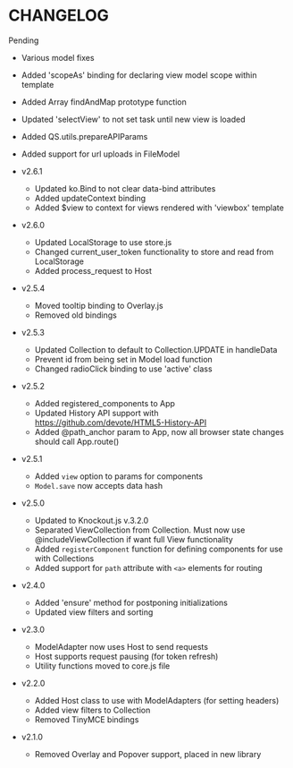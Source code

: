 # CHANGELOG

Pending
- Various model fixes
- Added 'scopeAs' binding for declaring view model scope within template
- Added Array findAndMap prototype function
- Updated 'selectView' to not set task until new view is loaded
- Added QS.utils.prepareAPIParams
- Added support for url uploads in FileModel


- v2.6.1
	- Updated ko.Bind to not clear data-bind attributes
	- Added updateContext binding
	- Added $view to context for views rendered with 'viewbox' template

- v2.6.0
	- Updated LocalStorage to use store.js
	- Changed current_user_token functionality to store and read from LocalStorage
	- Added process_request to Host

- v2.5.4
	- Moved tooltip binding to Overlay.js
	- Removed old bindings

- v2.5.3
	- Updated Collection to default to Collection.UPDATE in handleData
	- Prevent id from being set in Model load function
	- Changed radioClick binding to use 'active' class

- v2.5.2
	- Added registered_components to App
	- Updated History API support with https://github.com/devote/HTML5-History-API
	- Added @path_anchor param to App, now all browser state changes should call App.route()

- v2.5.1
	- Added `view` option to params for components
	- `Model.save` now accepts data hash

- v2.5.0
	- Updated to Knockout.js v.3.2.0
	- Separated ViewCollection from Collection. Must now use @includeViewCollection if want full View functionality
	- Added `registerComponent` function for defining components for use with Collections
	- Added support for `path` attribute with `<a>` elements for routing
	
- v2.4.0
	- Added 'ensure' method for postponing initializations
	- Updated view filters and sorting

- v2.3.0
	- ModelAdapter now uses Host to send requests
	- Host supports request pausing (for token refresh)
	- Utility functions moved to core.js file

- v2.2.0
	- Added Host class to use with ModelAdapters (for setting headers)
	- Added view filters to Collection
	- Removed TinyMCE bindings

- v2.1.0
	- Removed Overlay and Popover support, placed in new library
